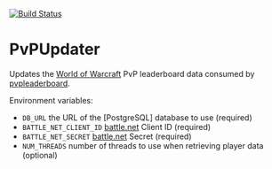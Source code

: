 [![Build Status](https://travis-ci.org/Exupery/pvpupdater.svg)](https://travis-ci.org/Exupery/pvpupdater)
# PvPUpdater

Updates the [World of Warcraft](https://worldofwarcraft.com/en-us/) PvP leaderboard data consumed by [pvpleaderboard](https://github.com/Exupery/pvpleaderboard).

Environment variables:
* `DB_URL` the URL of the [PostgreSQL] database to use (required)
* `BATTLE_NET_CLIENT_ID` [battle.net](https://develop.battle.net/) Client ID (required)
* `BATTLE_NET_SECRET` [battle.net](https://develop.battle.net/) Secret (required)
* `NUM_THREADS` number of threads to use when retrieving player data (optional)
